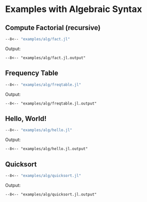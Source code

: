 Examples with Algebraic Syntax
==============================

Compute Factorial (recursive)
-----------------------------

```lisp
--8<-- "examples/alg/fact.jl"
```

Output:
```
--8<-- "examples/alg/fact.jl.output"
```

Frequency Table
---------------

```lisp
--8<-- "examples/alg/freqtable.jl"
```

Output:
```
--8<-- "examples/alg/freqtable.jl.output"
```

Hello, World!
-------------

```lisp
--8<-- "examples/alg/hello.jl"
```

Output:
```
--8<-- "examples/alg/hello.jl.output"
```

Quicksort
---------

```lisp
--8<-- "examples/alg/quicksort.jl"
```

Output:
```
--8<-- "examples/alg/quicksort.jl.output"
```

